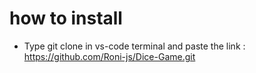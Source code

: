 # how to install

- Type git clone in vs-code terminal and paste the link : https://github.com/Roni-js/Dice-Game.git


